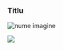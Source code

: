 ### Titlu

![nume imagine](http://collies-von-lenssenundpartner.de/wpimages/wpce5e4c1c_05_06.jpg) 

<img src="http://www.dunmorepark.de/.cm4all/mediadb/Kanèa/.IMG_1756.JPG/scale">

